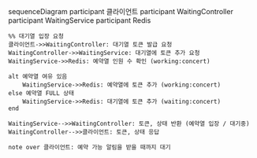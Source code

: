 sequenceDiagram
participant 클라이언트
participant WaitingController
participant WaitingService
participant Redis
 
    %% 대기열 입장 요청
    클라이언트->>WaitingController: 대기열 토큰 발급 요청 
    WaitingController->>WaitingService: 대기열에 토큰 추가 요청
    WaitingService->>Redis: 예약열 인원 수 확인 (working:concert)

    alt 예약열 여유 있음
        WaitingService->>Redis: 예약열에 토큰 추가 (working:concert)
    else 예약열 FULL 상태
        WaitingService->>Redis: 대기열에 토큰 추가 (waiting:concert)
    end

    WaitingService-->>WaitingController: 토큰, 상태 반환 (예약열 입장 / 대기중)
    WaitingController-->>클라이언트: 토큰, 상태 응답

    note over 클라이언트: 예약 가능 알림을 받을 때까지 대기

